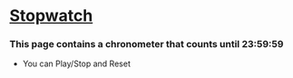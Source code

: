 # [Stopwatch](https://leandro-c-reis.github.io/Simple-Apps/stopwatch)

### This page contains a chronometer that counts until 23:59:59
* You can Play/Stop and Reset
